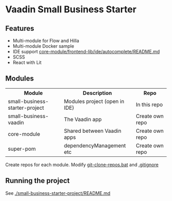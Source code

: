 # Vaadin Small Business Starter

## Features

- Multi-module for Flow and Hilla
- Multi-module Docker sample
- IDE support  [core-module/frontend-lib/ide/autocomplete/README.md](core-module/frontend-lib/ide/autocomplete/README.md)
- SCSS
- React with Lit

## Modules

<table>
<tr><th>Module</th><th>Description</th><th>Repo</th></tr>
<tr><td>small-business-starter-project</td><td>Modules project (open in IDE)</td><td>In this repo</td></tr>
<tr><td>small-business-vaadin</td><td>The Vaadin app</td><td>Create own repo</td></tr>
<tr><td>core-module</td><td>Shared between Vaadin apps</td><td>Create own repo</td></tr>
<tr><td>super-pom</td><td>dependencyManagement etc</td><td>Create own repo</td></tr>
</table>

Create repos for each module. Modify [git-clone-repos.bat](git-clone-repos.bat) and [.gitignore](.gitignore)

## Running the project

See [./small-business-starter-project/README.md](small-business-starter-project/README.md)

